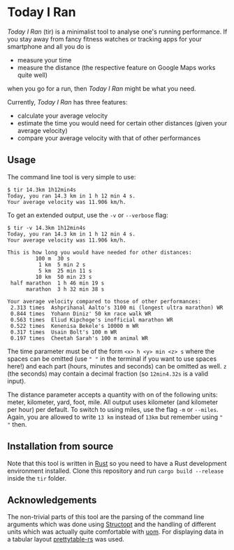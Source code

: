 # Today I Ran

*Today I Ran* (tir) is a minimalist tool to analyse one's running performance.
If you stay away from fancy fitness watches or tracking apps for your smartphone and all you do is
* measure your time
* measure the distance (the respective feature on Google Maps works quite well)

when you go for a run, then *Today I Ran* might be what you need.

Currently, *Today I Ran* has three features:
* calculate your average velocity
* estimate the time you would need for certain other distances (given your average velocity)
* compare your average velocity with that of other performances

## Usage

The command line tool is very simple to use:
```
$ tir 14.3km 1h12min4s
Today, you ran 14.3 km in 1 h 12 min 4 s.
Your average velocity was 11.906 km/h.
```

To get an extended output, use the `-v` or `--verbose` flag:
```
$ tir -v 14.3km 1h12min4s
Today, you ran 14.3 km in 1 h 12 min 4 s.
Your average velocity was 11.906 km/h.

This is how long you would have needed for other distances:
         100 m  30 s
          1 km  5 min 2 s
          5 km  25 min 11 s
         10 km  50 min 23 s
 half marathon  1 h 46 min 19 s
      marathon  3 h 32 min 38 s

Your average velocity compared to those of other performances:
 2.313 times  Ashprihanal Aalto's 3100 mi (longest ultra marathon) WR
 0.844 times  Yohann Diniz' 50 km race walk WR
 0.563 times  Eliud Kipchoge's inofficial marathon WR
 0.522 times  Kenenisa Bekele's 10000 m WR
 0.317 times  Usain Bolt's 100 m WR
 0.197 times  Cheetah Sarah's 100 m animal WR
```

The time parameter must be of the form `<x> h <y> min <z> s` where the spaces can be omitted (use `" "` in the terminal if you want to use spaces here!) and each part (hours, minutes and seconds) can be omitted as well.
`z` (the seconds) may contain a decimal fraction (so `12min4.32s` is a valid input).

The distance parameter accepts a quantity with on of the following units: meter, kilometer, yard, foot, mile.
All output uses kilometer (and kilometer per hour) per default.
To switch to using miles, use the flag `-m` or `--miles`.
Again, you are allowed to write `13 km` instead of `13km` but remember using `" "` then.

## Installation from source
Note that this tool is written in [Rust](https://www.rust-lang.org/) so you need to have a Rust development environment installed.
Clone this repository and run `cargo build --release` inside the `tir` folder.

## Acknowledgements
The non-trivial parts of this tool are the parsing of the command line arguments which was done using [Structopt](https://github.com/TeXitoi/structopt) and the handling of different units which was actually quite comfortable with [uom](https://github.com/iliekturtles/uom).
For displaying data in a tabular layout [prettytable-rs](https://github.com/phsym/prettytable-rs) was used.
